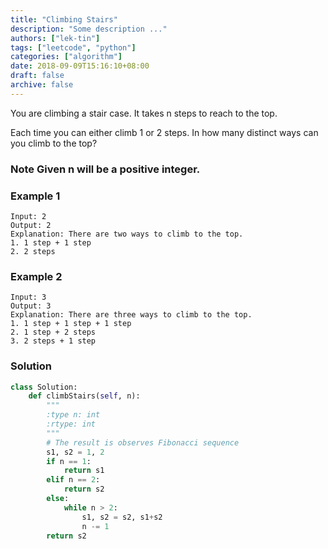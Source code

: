 ```yaml
---
title: "Climbing Stairs"
description: "Some description ..."
authors: ["lek-tin"]
tags: ["leetcode", "python"]
categories: ["algorithm"]
date: 2018-09-09T15:16:10+08:00
draft: false
archive: false
---
```

You are climbing a stair case. It takes n steps to reach to the top.

Each time you can either climb 1 or 2 steps. In how many distinct ways can you climb to the top?

### Note Given n will be a positive integer.

### Example 1
```
Input: 2
Output: 2
Explanation: There are two ways to climb to the top.
1. 1 step + 1 step
2. 2 steps
```
### Example 2
```
Input: 3
Output: 3
Explanation: There are three ways to climb to the top.
1. 1 step + 1 step + 1 step
2. 1 step + 2 steps
3. 2 steps + 1 step
```
### Solution
```python
class Solution:
    def climbStairs(self, n):
        """
        :type n: int
        :rtype: int
        """
        # The result is observes Fibonacci sequence
        s1, s2 = 1, 2
        if n == 1:
            return s1
        elif n == 2:
            return s2
        else:
            while n > 2:
                s1, s2 = s2, s1+s2
                n -= 1
        return s2
```
